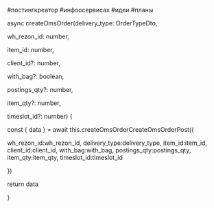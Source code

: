 #постингкреатор #инфоосервисах #идеи #планы 

async createOmsOrder(delivery_type: OrderTypeDto,

wh_rezon_id: number,

item_id: number,

client_id?: number,

with_bag?: boolean,

postings_qty?: number,

item_qty?: number,

timeslot_id?: number) {

const { data } = await this.createOmsOrderCreateOmsOrderPost({

wh_rezon_id:wh_rezon_id, delivery_type:delivery_type, item_id:item_id, client_id:client_id, with_bag:with_bag, postings_qty:postings_qty, item_qty:item_qty, timeslot_id:timeslot_id

})

return data

}